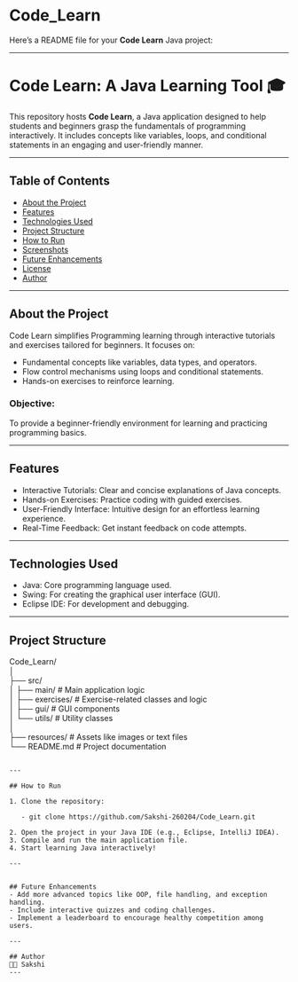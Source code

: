 # Code_Learn

Here’s a README file for your **Code Learn** Java project:

---

# Code Learn: A Java Learning Tool 🎓  

This repository hosts **Code Learn**, a Java application designed to help students and beginners grasp the fundamentals of programming interactively. It includes concepts like variables, loops, and conditional statements in an engaging and user-friendly manner.  

---

## Table of Contents  
- [About the Project](#about-the-project)  
- [Features](#features)  
- [Technologies Used](#technologies-used)  
- [Project Structure](#project-structure)  
- [How to Run](#how-to-run)  
- [Screenshots](#screenshots)  
- [Future Enhancements](#future-enhancements)  
- [License](#license)  
- [Author](#author)  

---

## About the Project  
Code Learn simplifies Programming learning through interactive tutorials and exercises tailored for beginners. It focuses on:  
- Fundamental concepts like variables, data types, and operators.  
- Flow control mechanisms using loops and conditional statements.  
- Hands-on exercises to reinforce learning.  

### Objective:  
To provide a beginner-friendly environment for learning and practicing programming basics.  

---

## Features  
- Interactive Tutorials: Clear and concise explanations of Java concepts.  
- Hands-on Exercises: Practice coding with guided exercises.  
- User-Friendly Interface: Intuitive design for an effortless learning experience.  
- Real-Time Feedback: Get instant feedback on code attempts.  

---

## Technologies Used  
- Java: Core programming language used.  
- Swing: For creating the graphical user interface (GUI).  
- Eclipse IDE: For development and debugging.  

---

## Project Structure  
 
Code_Learn/  
│  
├── src/  
│   ├── main/                 # Main application logic  
│   ├── exercises/            # Exercise-related classes and logic  
│   ├── gui/                  # GUI components  
│   └── utils/                # Utility classes  
│  
├── resources/                # Assets like images or text files  
└── README.md                 # Project documentation  
```  

---

## How to Run  

1. Clone the repository:  

   - git clone https://github.com/Sakshi-260204/Code_Learn.git  
   
2. Open the project in your Java IDE (e.g., Eclipse, IntelliJ IDEA).  
3. Compile and run the main application file.  
4. Start learning Java interactively!  

---


## Future Enhancements  
- Add more advanced topics like OOP, file handling, and exception handling.  
- Include interactive quizzes and coding challenges.  
- Implement a leaderboard to encourage healthy competition among users.  

---

## Author  
👩‍💻 Sakshi  
---  
